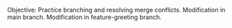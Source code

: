Objective: Practice branching and resolving merge conflicts.
Modification in main branch.
Modification in feature-greeting branch.
